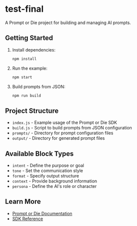# test-final

A Prompt or Die project for building and managing AI prompts.

## Getting Started

1. Install dependencies:
   ```bash
   npm install
   ```

2. Run the example:
   ```bash
   npm start
   ```

3. Build prompts from JSON:
   ```bash
   npm run build
   ```

## Project Structure

- `index.js` - Example usage of the Prompt or Die SDK
- `build.js` - Script to build prompts from JSON configuration
- `prompts/` - Directory for prompt configuration files
- `output/` - Directory for generated prompt files

## Available Block Types

- `intent` - Define the purpose or goal
- `tone` - Set the communication style
- `format` - Specify output structure
- `context` - Provide background information
- `persona` - Define the AI's role or character

## Learn More

- [Prompt or Die Documentation](https://github.com/your-repo/prompt-or-die)
- [SDK Reference](https://github.com/your-repo/prompt-or-die/tree/main/sdk)
